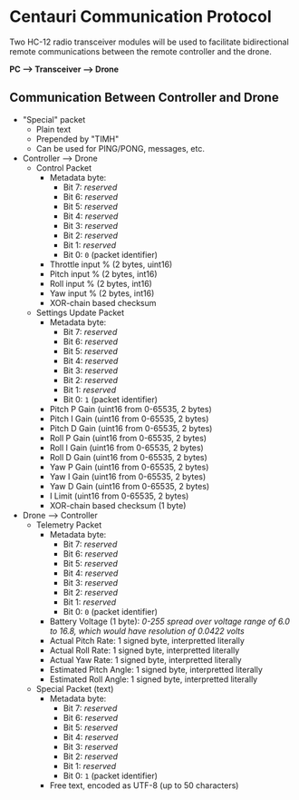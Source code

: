 # Centauri Communication Protocol
Two HC-12 radio transceiver modules will be used to facilitate bidirectional remote communications between the remote controller and the drone.

**PC --> Transceiver --> Drone**

## Communication Between Controller and Drone
- "Special" packet
    - Plain text
    - Prepended by "TIMH"
    - Can be used for PING/PONG, messages, etc.
- Controller --> Drone
    - Control Packet
        - Metadata byte:
            - Bit 7: *reserved*
            - Bit 6: *reserved*
            - Bit 5: *reserved*
            - Bit 4: *reserved*
            - Bit 3: *reserved*
            - Bit 2: *reserved*
            - Bit 1: *reserved*
            - Bit 0: `0` (packet identifier)
        - Throttle input % (2 bytes, uint16)
        - Pitch input % (2 bytes, int16)
        - Roll input % (2 bytes, int16)
        - Yaw input % (2 bytes, int16)
        - XOR-chain based checksum
    - Settings Update Packet
        - Metadata byte:
            - Bit 7: *reserved*
            - Bit 6: *reserved*
            - Bit 5: *reserved*
            - Bit 4: *reserved*
            - Bit 3: *reserved*
            - Bit 2: *reserved*
            - Bit 1: *reserved*
            - Bit 0: `1` (packet identifier)
        - Pitch P Gain (uint16 from 0-65535, 2 bytes)
        - Pitch I Gain (uint16 from 0-65535, 2 bytes)
        - Pitch D Gain (uint16 from 0-65535, 2 bytes)
        - Roll P Gain (uint16 from 0-65535, 2 bytes)
        - Roll I Gain (uint16 from 0-65535, 2 bytes)
        - Roll D Gain (uint16 from 0-65535, 2 bytes)
        - Yaw P Gain (uint16 from 0-65535, 2 bytes)
        - Yaw I Gain (uint16 from 0-65535, 2 bytes)
        - Yaw D Gain (uint16 from 0-65535, 2 bytes)
        - I Limit (uint16 from 0-65535, 2 bytes)
        - XOR-chain based checksum (1 byte)
- Drone --> Controller
    - Telemetry Packet
        - Metadata byte:
            - Bit 7: *reserved*
            - Bit 6: *reserved*
            - Bit 5: *reserved*
            - Bit 4: *reserved*
            - Bit 3: *reserved*
            - Bit 2: *reserved*
            - Bit 1: *reserved*
            - Bit 0: `0` (packet identifier)
        - Battery Voltage (1 byte): *0-255 spread over voltage range of 6.0 to 16.8, which would have resolution of 0.0422 volts*
        - Actual Pitch Rate: 1 signed byte, interpretted literally
        - Actual Roll Rate: 1 signed byte, interpretted literally
        - Actual Yaw Rate: 1 signed byte, interpretted literally
        - Estimated Pitch Angle: 1 signed byte, interpretted literally
        - Estimated Roll Angle: 1 signed byte, interpretted literally
    - Special Packet (text)
        - Metadata byte:
            - Bit 7: *reserved*
            - Bit 6: *reserved*
            - Bit 5: *reserved*
            - Bit 4: *reserved*
            - Bit 3: *reserved*
            - Bit 2: *reserved*
            - Bit 1: *reserved*
            - Bit 0: `1` (packet identifier)
        - Free text, encoded as UTF-8 (up to 50 characters)